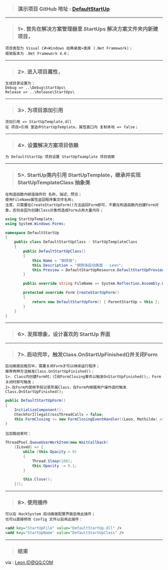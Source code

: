 > ### 演示项目 GitHub 地址 : [DefaultStartUp](https://github.com/CuteLeon/HackSystem/tree/master/DefaultStartUp)
***

> ### 1>. 首先在解决方案管理器里 StartUps 解决方案文件夹内新建项目，
    项目类型为 Visual C#>Windows 经典桌面>类库 (.Net Framework)；
	框架版本为 .Net Framework 4.0；
***
> ### 2>. 进入项目属性，
	生成目录设置为：
	Debug => ..\Debug\StartUps\
	Release => ..\Release\StartUps\
***

> ### 3>. 为项目添加引用
	添加引用 => StartUpTemplate.dll
	在 项目>引用 里选中StartUpTemplate，属性窗口内 复制本地 => false；
***

> ### 4>. 设置解决方案项目依赖
	为 DefaultStartUp 项目设置 StartUpTeamplate 项目依赖
***

> ### 5>. StartUp类内引用 StartUpTemplate，继承并实现 StartUpTemplateClass 抽象类
	在构造函数内赋值插件的 名称、描述、预览；
	使用FileName属性返回程序集文件名称;
	注意，只需要在CreateStartUpForm()方法返回Form即可，不要在构造函数内创建Form对象，否则会因为创建Class对象而造成Form占用大量内存；

``` csharp
using StartUpTemplate;
using System.Windows.Forms;

namespace DefaultStartUp
{
    public class DefaultStartUpClass : StartUpTemplateClass
    {
        public DefaultStartUpClass()
        {
            this.Name = "钢铁侠";
            this.Description = "钢铁侠启动画面 - Leon";
            this.Preview = DefaultStartUpResource.DefaultStartUpPreview;
        }

        public override string FileName => System.Reflection.Assembly.GetExecutingAssembly().ManifestModule.ScopeName;

        protected override Form CreateStartUpForm()
        {
            return new DefaultStartUpForm() { ParentStartUp = this };
        }
    }
}
```
***

> ### 6>. 发挥想象，设计喜欢的 StartUp 界面
***

> ### 7>. 启动完毕，触发Class.OnStartUpFinished()并关闭Form
	启动画面加载完毕，需要关闭Form才可以继续运行程序；
	推荐两种方法触发Class.OnStartUpFinished()：
	1>. Class内创建Form时，订阅FormClosing事件以触发OnStartUpFinished();，Form关闭时即可触发；
	2>.在Form内使用字段记录所属Class，在Form内根据用户操作适时触发Class.OnStartUpFinished();

``` csharp
public DefaultStartUpForm()
{
    InitializeComponent();
    CheckForIllegalCrossThreadCalls = false;
    this.FormClosing += new FormClosingEventHandler((Leon, Mathilda) => { ParentStartUp?.OnStartUpFinished(EventArgs.Empty); });
}
```

    当加载结束时：
``` csharp
ThreadPool.QueueUserWorkItem(new WaitCallback(
    (ILoveU) => {
        while (this.Opacity > 0)
        {
            Thread.Sleep(100);
            this.Opacity -= 0.1;
        }

        this.Close();
    }));
```
***

> ### 8>. 使用插件
	可以在 HackSystem 启动画面配置界面启用此插件；
	也可以直接修改 Config 文件以启用此插件：
``` xml
<add key="StartUpFile" value="DefaultStartUp.dll" />
<add key="StartUpName" value="DefaultStartUpClass" />
```

***

> ### 结束
via : Leon.ID@QQ.COM